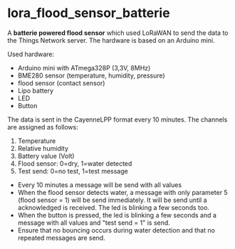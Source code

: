 # lora_flood_sensor_batterie
A **batterie powered flood sensor** which used LoRaWAN to send the data to the Things Network server.
The hardware is based on an Arduino mini.

Used hardware:
* Arduino mini with ATmega328P (3,3V, 8MHz)
* BME280 sensor (temperature, humidity, pressure)
* flood sensor (contact sensor)
* Lipo battery
* LED
* Button

The data is sent in the CayenneLPP format every 10 minutes. The channels are assigned as follows:
1. Temperature
2. Relative humidity
4. Battery value (Volt)    
5. Flood sensor: 0=dry, 1=water detected
6. Test send: 0=no test, 1=test message

* Every 10 minutes a message will be send with all values
* When the flood sensor detects water, a message with only parameter 5 (flood sensor = 1) will be send immediately. It will be send until a acknowledged is received. The led is blinking a few seconds too.
* When the button is pressed, the led is blinking a few seconds and a message with all values and "test send = 1" is send.
* Ensure that no bouncing occurs during water detection and that no repeated messages are send.
